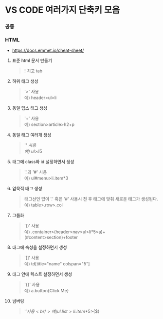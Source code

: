 # VS CODE 여러가지 단축키 모음

### 공통

### HTML

- https://docs.emmet.io/cheat-sheet/

1. 표준 html 문서 만들기
   > ! 치고 tab
2. 하위 태그 생성
   > '>' 사용<br/>
   > 예) header>ul>li
3. 동일 뎁스 태그 생성
   > '+' 사용<br/>
   > 예) section>article>h2+p
4. 동일 태그 여러개 생성
   > '*' 사용<br/>
   > 예) ul>li*5
5. 태그에 class와 id 설정하면서 생성
   > '.'과 '#' 사용<br/>
   > 예) ul#menu>li.item\*3
6. 암묵적 태그 생성
   > 태그선언 없이 '.' 혹은 '#' 사용시 전 후 태그에 맞춰 새로운 태그가 생성된다.<br/>
   > 예) table>.row>.col
7. 그룹화
   > '()' 사용<br/>
   > 예) .container>(header>nav>ul>li\*5>a)+(#content>section)+footer
8. 태그에 속성을 설정하면서 생성
   > '[]' 사용<br/>
   > 예) td[title="name" colspan="5"]
9. 태그 안에 텍스트 설정하면서 생성
   > '{}' 사용<br/>
   > 예) a.button{Click Me}
10. 넘버링
    > '$' 사용<br/>
    > 예) ul.list>li.item$\*5>{$}
